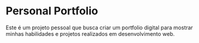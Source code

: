 # Personal Portfolio

Este é um projeto pessoal  que busca criar um portfolio digital para mostrar minhas habilidades e projetos realizados em desenvolvimento web.
